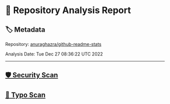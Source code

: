 # 🧪 Repository Analysis Report

## 🏷️ Metadata

Repository:
[anuraghazra/github-readme-stats](https://github.com/anuraghazra/github-readme-stats)

Analysis Date:
Tue Dec 27 08:36:22 UTC 2022

---

## [🛡️ Security Scan](./security)


## [🚫 Typo Scan](./typos)


